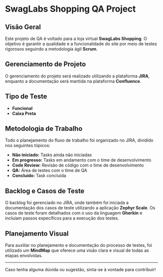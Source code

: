 # SwagLabs Shopping QA Project

## Visão Geral
Este projeto de QA é voltado para a loja virtual **SwagLabs Shopping**. O objetivo é garantir a qualidade e a funcionalidade do site por meio de testes rigorosos seguindo a metodologia ágil **Scrum**.

## Gerenciamento de Projeto
O gerenciamento do projeto será realizado utilizando a plataforma **JIRA**, enquanto a documentação será mantida na plataforma **Confluence**.

## Tipo de Teste
- **Funcional**
- **Caixa Preta**

## Metodologia de Trabalho
Todo o planejamento do fluxo de trabalho foi organizado no JIRA, dividido nos seguintes tópicos:

- **Não iniciado:** Tasks ainda não iniciadas
- **Em progresso:** Tasks em andamento com o time de desenvolvimento
- **Code Review:** Revisão de código com o time de desenvolvimento
- **QA:** Área de testes com o time de QA
- **Concluído:** Task concluída

## Backlog e Casos de Teste
O backlog foi gerenciado no JIRA, onde também foi iniciada a documentação dos casos de teste utilizando a aplicação **Zephyr Scale**. Os casos de teste foram detalhados com o uso da linguagem **Gherkin** e incluíam passos específicos para a execução dos testes.

## Planejamento Visual
Para auxiliar no planejamento e documentação do processo de testes, foi utilizado um **MindMap** que oferece uma visão clara e visual de todas as etapas envolvidas.

---

Caso tenha alguma dúvida ou sugestão, sinta-se à vontade para contribuir!
